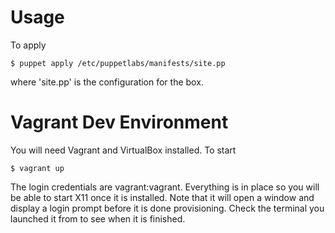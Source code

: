
Usage
=====

To apply 

```
$ puppet apply /etc/puppetlabs/manifests/site.pp
```

where 'site.pp' is the configuration for the box. 


Vagrant Dev Environment
======================

You will need Vagrant and VirtualBox installed. To start 

```
$ vagrant up
```

The login credentials are vagrant:vagrant. Everything is in place so you will be able to start X11 once it is installed. Note that it will open a window and display a login prompt before it is done provisioning. Check the terminal you launched it from to see when it is finished.

